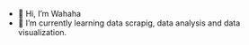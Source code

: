 - 👋 Hi, I’m Wahaha
- 🌱 I’m currently learning data scrapig, data analysis and data visualization.

<!---
TC0304/TC0304 is a ✨ special ✨ repository because its `README.md` (this file) appears on your GitHub profile.
You can click the Preview link to take a look at your changes.
--->
